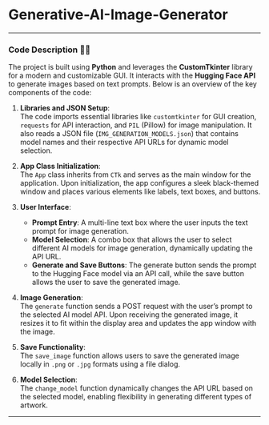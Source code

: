 # Generative-AI-Image-Generator
---

### Code Description 🧑‍💻

The project is built using **Python** and leverages the **CustomTkinter** library for a modern and customizable GUI. It interacts with the **Hugging Face API** to generate images based on text prompts. Below is an overview of the key components of the code:

1. **Libraries and JSON Setup**:  
   The code imports essential libraries like `customtkinter` for GUI creation, `requests` for API interaction, and `PIL` (Pillow) for image manipulation. It also reads a JSON file (`IMG_GENERATION_MODELS.json`) that contains model names and their respective API URLs for dynamic model selection.

2. **App Class Initialization**:  
   The `App` class inherits from `CTk` and serves as the main window for the application. Upon initialization, the app configures a sleek black-themed window and places various elements like labels, text boxes, and buttons.

3. **User Interface**:  
   - **Prompt Entry**: A multi-line text box where the user inputs the text prompt for image generation.
   - **Model Selection**: A combo box that allows the user to select different AI models for image generation, dynamically updating the API URL.
   - **Generate and Save Buttons**: The generate button sends the prompt to the Hugging Face model via an API call, while the save button allows the user to save the generated image.

4. **Image Generation**:  
   The `generate` function sends a POST request with the user’s prompt to the selected AI model API. Upon receiving the generated image, it resizes it to fit within the display area and updates the app window with the image.

5. **Save Functionality**:  
   The `save_image` function allows users to save the generated image locally in `.png` or `.jpg` formats using a file dialog.

6. **Model Selection**:  
   The `change_model` function dynamically changes the API URL based on the selected model, enabling flexibility in generating different types of artwork.

---
